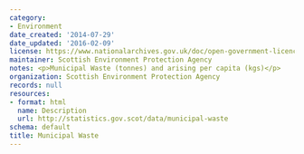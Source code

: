 ```yaml
---
category:
- Environment
date_created: '2014-07-29'
date_updated: '2016-02-09'
license: https://www.nationalarchives.gov.uk/doc/open-government-licence/version/3/
maintainer: Scottish Environment Protection Agency
notes: <p>Municipal Waste (tonnes) and arising per capita (kgs)</p>
organization: Scottish Environment Protection Agency
records: null
resources:
- format: html
  name: Description
  url: http://statistics.gov.scot/data/municipal-waste
schema: default
title: Municipal Waste
---
```

